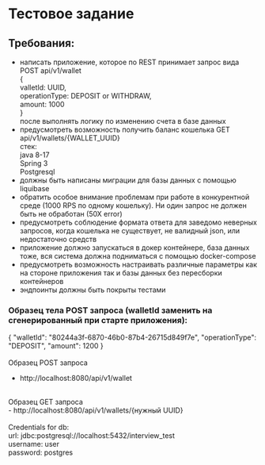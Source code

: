 # Тестовое задание
## Требования: 

- написать приложение, которое по REST принимает запрос вида
POST api/v1/wallet<br>
{<br>
valletId: UUID,<br>
operationType: DEPOSIT or WITHDRAW,<br>
amount: 1000<br>
}<br>
после выполнять логику по изменению счета в базе данных<br>
- предусмотреть возможность получить баланс кошелька
GET api/v1/wallets/{WALLET_UUID}<br>
стек:<br>
java 8-17<br>
Spring 3<br>
Postgresql<br>
- должны быть написаны миграции для базы данных с помощью liquibase
- обратить особое внимание проблемам при работе в конкурентной среде (1000 RPS по
одному кошельку). Ни один запрос не должен быть не обработан (50Х error)
- предусмотреть соблюдение формата ответа для заведомо неверных запросов, когда
кошелька не существует, не валидный json, или недостаточно средств
- приложение должно запускаться в докер контейнере, база данных тоже, вся система
должна подниматься с помощью docker-compose
- предусмотреть возможность настраивать различные параметры как на стороне
приложения так и базы данных без пересборки контейнеров
- эндпоинты должны быть покрыты тестами

### Образец тела POST запроса (walletId заменить на сгенерированный при старте приложения):
{
    "walletId": "80244a3f-6870-46b0-87b4-26715d849f7e",
    "operationType": "DEPOSIT",
    "amount": 1200
}<br>
<br>
Образец POST запроса<br>
- http://localhost:8080/api/v1/wallet
<br>
Образец GET запроса<br>
- http://localhost:8080/api/v1/wallets/{нужный UUID}
<br>
<br>
Credentials for db:<br>
    url: jdbc:postgresql://localhost:5432/interview_test<br>
    username: user<br>
    password: postgres<br>
